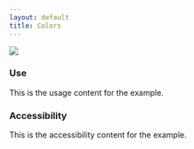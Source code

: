 ```yaml
---
layout: default
title: Colors
---
```


<div class="preview">
  <!-- Add HTML markup for example here -->
  <img src="{{ site.baseurl }}/assets/img/static/Colors_UI_v1.png">
</div>

<div class="usa-grid-box">
  <div class="width-one-half annotation">
    <h3>Use</h3>
    <p>This is the usage content for the example.</p>
  </div>
  <div class="width-one-half annotation">
    <h3>Accessibility</h3>
    <p>This is the accessibility content for the example.</p>
  </div>  
</div>